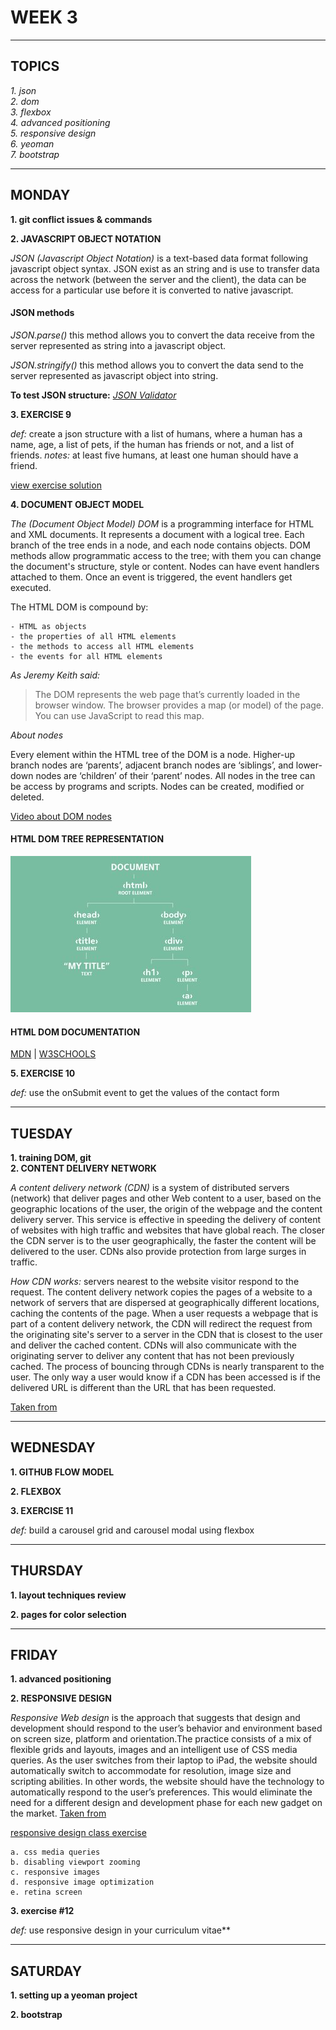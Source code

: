 # WEEK 3
---

## TOPICS

*1. json*  
*2. dom*  
*3. flexbox*  
*4. advanced positioning*  
*5. responsive design*  
*6. yeoman*  
*7. bootstrap*

---

## MONDAY

**1. git conflict issues & commands**

**2. JAVASCRIPT OBJECT NOTATION**

*JSON (Javascript Object Notation)* is a text-based data format following javascript object syntax. JSON exist as an string and is use to transfer data across the network (between the server and the client), the data can be access for a particular use before it is converted to native javascript. 

#### JSON methods

*JSON.parse()* this method allows you to convert the data receive from the server represented as string into a        javascript object.

*JSON.stringify()* this method allows you to convert the data send to the server represented as javascript object     into string.

**To test JSON structure:** *[JSON Validator](https://jsonformatter.org/)*

**3. EXERCISE 9**

*def:* create a json structure with a list of humans, where a human has a name, age, a list of pets,
if the human has friends or not, and a list of friends.
*notes:* at least five humans, at least one human should have a friend.

[view exercise solution](../bootcamp-exercises/exercise9/exercise9.json)

**4. DOCUMENT OBJECT MODEL**

*The (Document Object Model) DOM* is a programming interface for HTML and XML documents. It represents a document with a logical tree. Each branch of the tree ends in a node, and each node contains objects. DOM methods allow programmatic access to the tree; with them you can change the document's structure, style or content. Nodes can have event handlers attached to them. Once an event is triggered, the event handlers get executed.

The HTML DOM is compound by: 

    - HTML as objects
    - the properties of all HTML elements
    - the methods to access all HTML elements
    - the events for all HTML elements

*As Jeremy Keith said:*

> The DOM represents the web page that’s currently loaded in the browser window. The browser provides a map (or model) of the page. You can use JavaScript to read this map.

*About nodes*

Every element within the HTML tree of the DOM is a node. Higher-up branch nodes are ‘parents’, adjacent branch nodes are ‘siblings’, and lower-down nodes are ‘children’ of their ‘parent’ nodes. All nodes in the tree can be access by programs and scripts. Nodes can be created, modified or deleted.

[Video about DOM nodes](https://www.youtube.com/watch?v=BWVoPxob5DU)

#### HTML DOM TREE REPRESENTATION
![DOM tree representation](./images/html-dom-tree.jpg)

#### HTML DOM DOCUMENTATION

[MDN](https://developer.mozilla.org/en-US/docs/Web/API/Document_Object_Model) |
[W3SCHOOLS](https://www.w3schools.com/js/js_htmldom.asp)

**5. EXERCISE 10**

*def:* use the onSubmit event to get the values of the contact form

---
## TUESDAY

**1. training DOM, git**  
**2. CONTENT DELIVERY NETWORK**

*A content delivery network (CDN)* is a system of distributed servers (network) that deliver pages and other Web content to a user, based on the geographic locations of the user, the origin of the webpage and the content delivery server.
This service is effective in speeding the delivery of content of websites with high traffic and websites that have global reach. The closer the CDN server is to the user geographically, the faster the content will be delivered to the user. CDNs also provide protection from large surges in traffic.

*How CDN works:* servers nearest to the website visitor respond to the request. The content delivery network copies the pages of a website to a network of servers that are dispersed at geographically different locations, caching the contents of the page. When a user requests a webpage that is part of a content delivery network, the CDN will redirect the request from the originating site's server to a server in the CDN that is closest to the user and deliver the cached content. CDNs will also communicate with the originating server to deliver any content that has not been previously cached.
The process of bouncing through CDNs is nearly transparent to the user. The only way a user would know if a CDN has been accessed is if the delivered URL is different than the URL that has been requested.

[Taken from](http://www.webopedia.com/TERM/C/CDN.html)

---
## WEDNESDAY

**1. GITHUB FLOW MODEL**

**2. FLEXBOX**


**3. EXERCISE 11**

*def:* build a carousel grid and carousel modal using flexbox

---
## THURSDAY

**1. layout techniques review**

**2. pages for color selection**

---
## FRIDAY

**1. advanced positioning**

**2. RESPONSIVE DESIGN**

*Responsive Web design* is the approach that suggests that design and development should respond to the user’s behavior and environment based on screen size, platform and orientation.The practice consists of a mix of flexible grids and layouts, images and an intelligent use of CSS media queries. As the user switches from their laptop to iPad, the website should automatically switch to accommodate for resolution, image size and scripting abilities. In other words, the website should have the technology to automatically respond to the user’s preferences. This would eliminate the need for a different design and development phase for each new gadget on the market. [Taken from](https://www.smashingmagazine.com)

[responsive design class exercise](../bootcamp-exercises/responsive-design/)

    a. css media queries
    b. disabling viewport zooming
    c. responsive images
    d. responsive image optimization
    e. retina screen

**3. exercise #12**

*def:* use responsive design in your curriculum vitae**

---
## SATURDAY

**1. setting up a yeoman project**

**2. bootstrap**







